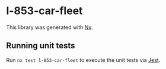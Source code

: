 # l-853-car-fleet

This library was generated with [Nx](https://nx.dev).

## Running unit tests

Run `nx test l-853-car-fleet` to execute the unit tests via [Jest](https://jestjs.io).
